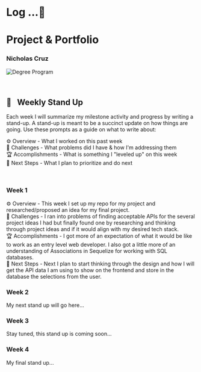 
# Log ...🚀 



# Project & Portfolio
### Nicholas Cruz


![Degree Program](https://img.shields.io/badge/degree-web%20development-blue.svg)&nbsp; 

<br>


## 📢 &nbsp; Weekly Stand Up

Each week I will summarize my milestone activity and progress by writing a stand-up. A stand-up is meant to be a succinct update on how things are going. Use these prompts as a guide on what to write about:

⚙️ Overview - What I worked on this past week
<br>
🌵 Challenges - What problems did I have & how I'm addressing them
<br>
🏆 Accomplishments - What is something I "leveled up" on this week
<br>
🔮 Next Steps - What I plan to prioritize and do next

<br>

### Week 1

⚙️ Overview - This week I set up my repo for my project and researched/proposed an idea for my final project.
<br>
🌵 Challenges - I ran into problems of finding acceptable APIs for the several project ideas I had but finally found one by researching and thinking through project ideas and if it would
align with my desired tech stack.
<br>
🏆 Accomplishments - I got more of an expectation of what it would be like to work as an entry level web developer. I also got a little more of an understanding of Associations in Sequelize for working with SQL databases.
<br>
🔮 Next Steps - Next I plan to start thinking through the design and how I will get the API data I am using to show on the frontend and store in the database the selections from the user.

### Week 2

My next stand up will go here...

### Week 3

Stay tuned, this stand up is coming soon...

### Week 4

My final stand up...





<br>
